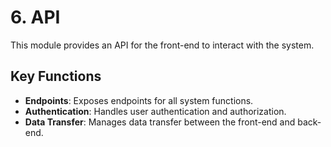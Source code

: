 # 6. API

This module provides an API for the front-end to interact with the system.

## Key Functions

-   **Endpoints**: Exposes endpoints for all system functions.
-   **Authentication**: Handles user authentication and authorization.
-   **Data Transfer**: Manages data transfer between the front-end and back-end.
